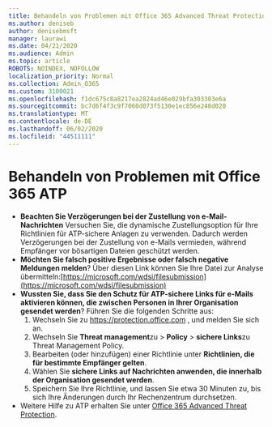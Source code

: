 ```yaml
---
title: Behandeln von Problemen mit Office 365 Advanced Threat Protection (ATP)
ms.author: deniseb
author: denisebmsft
manager: laurawi
ms.date: 04/21/2020
ms.audience: Admin
ms.topic: article
ROBOTS: NOINDEX, NOFOLLOW
localization_priority: Normal
ms.collection: Admin_O365
ms.custom: 3100021
ms.openlocfilehash: f1dc675c8a8217ea2824ad46e029bfa303303e6a
ms.sourcegitcommit: bc7d6f4f3c9f7060d073f5130e1ec856e248d020
ms.translationtype: MT
ms.contentlocale: de-DE
ms.lasthandoff: 06/02/2020
ms.locfileid: "44511111"
---
```

# <a name="troubleshoot-issues-with-office-365-atp"></a>Behandeln von Problemen mit Office 365 ATP

- **Beachten Sie Verzögerungen bei der Zustellung von e-Mail-Nachrichten** Versuchen Sie, die dynamische Zustellungsoption für Ihre Richtlinien für ATP-sichere Anlagen zu verwenden. Dadurch werden Verzögerungen bei der Zustellung von e-Mails vermieden, während Empfänger vor bösartigen Dateien geschützt werden.
- **Möchten Sie falsch positive Ergebnisse oder falsch negative Meldungen melden**? Über diesen Link können Sie Ihre Datei zur Analyse übermitteln:[https://microsoft.com/wdsi/filesubmission](https://microsoft.com/wdsi/filesubmission)
- **Wussten Sie, dass Sie den Schutz für ATP-sichere Links für e-Mails aktivieren können, die zwischen Personen in Ihrer Organisation gesendet werden**? Führen Sie die folgenden Schritte aus:
    1. Wechseln Sie zu https://protection.office.com , und melden Sie sich an.
    2. Wechseln Sie **Threat management**zu  >  **Policy**  >  **sichere Links**zu Threat Management Policy.
    3. Bearbeiten (oder hinzufügen) einer Richtlinie unter **Richtlinien, die für bestimmte Empfänger gelten**.
    4. Wählen Sie **sichere Links auf Nachrichten anwenden, die innerhalb der Organisation gesendet werden**.
    5. Speichern Sie Ihre Richtlinie, und lassen Sie etwa 30 Minuten zu, bis sich Ihre Änderungen durch Ihr Rechenzentrum durchsetzen.
- Weitere Hilfe zu ATP erhalten Sie unter [Office 365 Advanced Threat Protection](https://docs.microsoft.com/microsoft-365/security/office-365-security/office-365-atp).